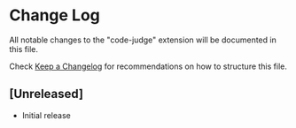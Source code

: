 # Change Log

All notable changes to the "code-judge" extension will be documented in this file.

Check [Keep a Changelog](http://keepachangelog.com/) for recommendations on how to structure this file.

## [Unreleased]

- Initial release
